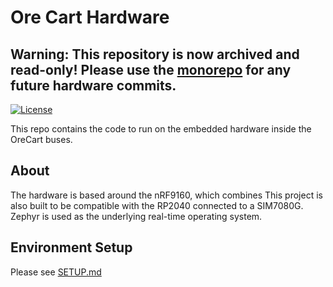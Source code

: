 # Ore Cart Hardware
## Warning: This repository is now archived and read-only! Please use the [monorepo](https://github.com/OreCart/OreCart-App) for any future hardware commits.


[![License](https://img.shields.io/badge/License-Apache_2.0-blue.svg)](https://opensource.org/licenses/Apache-2.0)

This repo contains the code to run on the embedded hardware inside the OreCart buses.

## About
The hardware is based around the nRF9160, which combines
This project is also built to be compatible with the RP2040 connected to a SIM7080G.
Zephyr is used as the underlying real-time operating system.

## Environment Setup
Please see [SETUP.md](SETUP.md)
